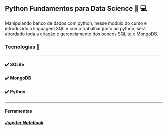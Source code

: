 ## Python Fundamentos para Data Science :snake: :computer:



Manipulando banco de dados com python, nesse modulo do curso e introduzido a linguagem SQL e como trabalhar junto ao python, será abordado toda a criação e gerenciamento dos bancos SQLite e MongoDB.



### Tecnologias 🚀

------

#### :heavy_check_mark: SQLite

#### :heavy_check_mark: MongoDB

#### :heavy_check_mark: Python



------

#### Ferramentas

##### [Jupyter Notebook](https://jupyter.org/)



